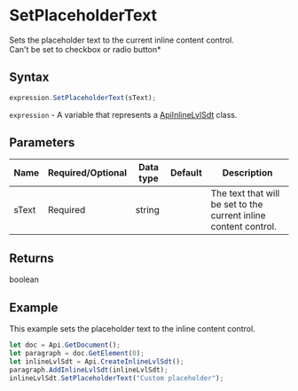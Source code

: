 # SetPlaceholderText

Sets the placeholder text to the current inline content control.\
Can't be set to checkbox or radio button*

## Syntax

```javascript
expression.SetPlaceholderText(sText);
```

`expression` - A variable that represents a [ApiInlineLvlSdt](../ApiInlineLvlSdt.md) class.

## Parameters

| **Name** | **Required/Optional** | **Data type** | **Default** | **Description** |
| ------------- | ------------- | ------------- | ------------- | ------------- |
| sText | Required | string |  | The text that will be set to the current inline content control. |

## Returns

boolean

## Example

This example sets the placeholder text to the inline content control.

```javascript editor-
let doc = Api.GetDocument();
let paragraph = doc.GetElement(0);
let inlineLvlSdt = Api.CreateInlineLvlSdt();
paragraph.AddInlineLvlSdt(inlineLvlSdt);
inlineLvlSdt.SetPlaceholderText("Custom placeholder");

```
